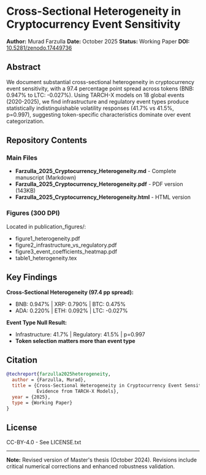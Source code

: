 # Cross-Sectional Heterogeneity in Cryptocurrency Event Sensitivity

**Author:** Murad Farzulla
**Date:** October 2025
**Status:** Working Paper
**DOI:** [10.5281/zenodo.17449736](https://doi.org/10.5281/zenodo.17449736)

## Abstract

We document substantial cross-sectional heterogeneity in cryptocurrency event sensitivity, with a 97.4 percentage point spread across tokens (BNB: 0.947% to LTC: -0.027%). Using TARCH-X models on 18 global events (2020-2025), we find infrastructure and regulatory event types produce statistically indistinguishable volatility responses (41.7% vs 41.5%, p=0.997), suggesting token-specific characteristics dominate over event categorization.

## Repository Contents

### Main Files
- **Farzulla_2025_Cryptocurrency_Heterogeneity.md** - Complete manuscript (Markdown)
- **Farzulla_2025_Cryptocurrency_Heterogeneity.pdf** - PDF version (143KB)
- **Farzulla_2025_Cryptocurrency_Heterogeneity.html** - HTML version

### Figures (300 DPI)
Located in publication_figures/:
- figure1_heterogeneity.pdf
- figure2_infrastructure_vs_regulatory.pdf  
- figure3_event_coefficients_heatmap.pdf
- table1_heterogeneity.tex

## Key Findings

**Cross-Sectional Heterogeneity (97.4 pp spread):**
- BNB: 0.947% | XRP: 0.790% | BTC: 0.475%
- ADA: 0.220% | ETH: 0.092% | LTC: -0.027%

**Event Type Null Result:**
- Infrastructure: 41.7% | Regulatory: 41.5% | p=0.997
- **Token selection matters more than event type**

## Citation

```bibtex
@techreport{farzulla2025heterogeneity,
  author = {Farzulla, Murad},
  title = {Cross-Sectional Heterogeneity in Cryptocurrency Event Sensitivity:
           Evidence from TARCH-X Models},
  year = {2025},
  type = {Working Paper}
}
```

## License

CC-BY-4.0 - See LICENSE.txt

---

**Note:** Revised version of Master's thesis (October 2024). Revisions include critical numerical corrections and enhanced robustness validation.
